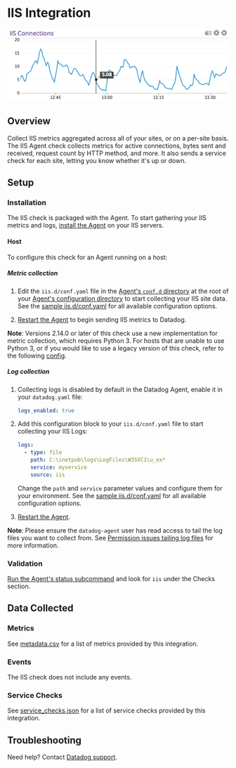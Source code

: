 # IIS Integration

![IIS Graph][1]

## Overview

Collect IIS metrics aggregated across all of your sites, or on a per-site basis. The IIS Agent check collects metrics for active connections, bytes sent and received, request count by HTTP method, and more. It also sends a service check for each site, letting you know whether it's up or down.

## Setup

### Installation

The IIS check is packaged with the Agent. To start gathering your IIS metrics and logs, [install the Agent][2] on your IIS servers.

#### Host

To configure this check for an Agent running on a host:

##### Metric collection

1. Edit the `iis.d/conf.yaml` file in the [Agent's `conf.d` directory][3] at the root of your [Agent's configuration directory][4] to start collecting your IIS site data. See the [sample iis.d/conf.yaml][5] for all available configuration options.

2. [Restart the Agent][6] to begin sending IIS metrics to Datadog.

**Note**: Versions 2.14.0 or later of this check use a new implementation for metric collection, which requires Python 3. For hosts that are unable to use Python 3, or if you would like to use a legacy version of this check, refer to the following [config][11].

##### Log collection

<!-- partial
{{< site-region region="us3" >}}
**Log collection is not supported for the Datadog {{< region-param key="dd_site_name" >}} site**.
{{< /site-region >}}
partial -->

1. Collecting logs is disabled by default in the Datadog Agent, enable it in your `datadog.yaml` file:

   ```yaml
   logs_enabled: true
   ```

2. Add this configuration block to your `iis.d/conf.yaml` file to start collecting your IIS Logs:

   ```yaml
   logs:
     - type: file
       path: C:\inetpub\logs\LogFiles\W3SVC1\u_ex*
       service: myservice
       source: iis
   ```

    Change the `path` and `service` parameter values and configure them for your environment. See the [sample iis.d/conf.yaml][5] for all available configuration options.

3. [Restart the Agent][6].

**Note**: Please ensure the `datadog-agent` user has read access to tail the log files you want to collect from. See [Permission issues tailing log files][12] for more information.


### Validation

[Run the Agent's status subcommand][7] and look for `iis` under the Checks section.

## Data Collected

### Metrics

See [metadata.csv][8] for a list of metrics provided by this integration.

### Events

The IIS check does not include any events.

### Service Checks

See [service_checks.json][9] for a list of service checks provided by this integration.

## Troubleshooting

Need help? Contact [Datadog support][10].


[1]: https://raw.githubusercontent.com/DataDog/integrations-core/master/iis/images/iisgraph.png
[2]: https://app.datadoghq.com/account/settings#agent
[3]: https://docs.datadoghq.com/agent/basic_agent_usage/windows/#agent-check-directory-structure
[4]: https://docs.datadoghq.com/agent/guide/agent-configuration-files/#agent-configuration-directory
[5]: https://github.com/DataDog/integrations-core/blob/master/iis/datadog_checks/iis/data/conf.yaml.example
[6]: https://docs.datadoghq.com/agent/guide/agent-commands/#start-stop-and-restart-the-agent
[7]: https://docs.datadoghq.com/agent/guide/agent-commands/#agent-status-and-information
[8]: https://github.com/DataDog/integrations-core/blob/master/iis/metadata.csv
[9]: https://github.com/DataDog/integrations-core/blob/master/iis/assets/service_checks.json
[10]: https://docs.datadoghq.com/help/
[11]: https://github.com/DataDog/integrations-core/blob/7.33.x/iis/datadog_checks/iis/data/conf.yaml.example
[12]: https://docs.datadoghq.com/logs/guide/log-collection-troubleshooting-guide/#permission-issues-tailing-log-files
